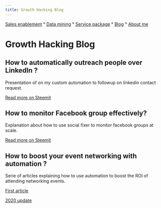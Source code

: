 ```yaml
---
title: Growth Hacking Blog
---
```


[Sales enablement](index.md) ° [Data mining](webscraping.md) ° [Service package](package.md) ° [Blog](blog.md) ° [About me](https://www.linkedin.com/in/fabian-maume-409b1830/?locale=en_US)

Growth Hacking Blog
=====

## How to automatically outreach people over LinkedIn ?
Presentation of on my custom automation to followup on linkedin contact request.

[Read more on Steemit](https://steemit.com/linkedin/@growth-hack/how-to-automatically-outreach-people-over-linkedin)

## How to monitor Facebook group effectively?
Explanation about how to use social fixer to monitor facebook groups at scale.

[Read more on Steemit](https://steemit.com/growth-hack/@growth-hack/how-to-monitor-facebook-group-effectively)

## How to boost your event networking with automation ?
Serie of articles explaining how to use automation to boost the ROI of attending networking events.

[First article](https://steemit.com/growthhacking/@growth-hack/how-to-boost-your-event-networking-with-automation)

[2020 update](https://steemit.com/networking/@growth-hack/how-to-boost-your-event-networking-with-automation-v2)
